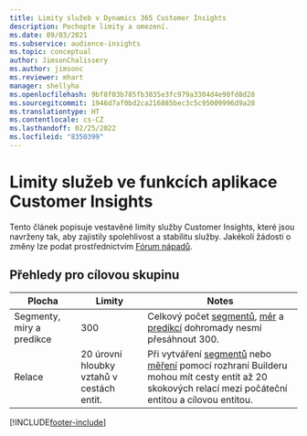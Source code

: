 ```yaml
---
title: Limity služeb v Dynamics 365 Customer Insights
description: Pochopte limity a omezení.
ms.date: 09/03/2021
ms.subservice: audience-insights
ms.topic: conceptual
author: JimsonChalissery
ms.author: jimsonc
ms.reviewer: mhart
manager: shellyha
ms.openlocfilehash: 9bf8f03b785fb3035e3fc979a3304d4e98fd8d28
ms.sourcegitcommit: 1946d7af0bd2ca216885bec3c5c95009996d9a28
ms.translationtype: HT
ms.contentlocale: cs-CZ
ms.lasthandoff: 02/25/2022
ms.locfileid: "8350399"
---
```

# <a name="service-limits-in-customer-insights-capabilities"></a>Limity služeb ve funkcích aplikace Customer Insights

Tento článek popisuje vestavěné limity služby Customer Insights, které jsou navrženy tak, aby zajistily spolehlivost a stabilitu služby. Jakékoli žádosti o změny lze podat prostřednictvím [Fórum nápadů](https://go.microsoft.com/fwlink/?linkid=2074172). 

## <a name="audience-insights"></a>Přehledy pro cílovou skupinu

| Plocha  | Limity  | Notes |
|-------------|---------------------------------------------------------------------|---------------------------------------------------------------------|
| Segmenty, míry a predikce | 300  | Celkový počet [segmentů](audience-insights/segments.md), [měr](audience-insights/measures.md) a [predíkcí](audience-insights/predictions.md) dohromady nesmí přesáhnout 300.  |
| Relace | 20 úrovní hloubky vztahů v cestách entit. | Při vytváření [segmentů](audience-insights/segments.md) nebo [měření](audience-insights/measures.md) pomocí rozhraní Builderu mohou mít cesty entit až 20 skokových relací mezi počáteční entitou a cílovou entitou.  |

<!--
## Engagement insights

### Workspace and event quotas

Engagement insights is a highly scalable application that can support millions of events per second. During public preview, events have a volume threshold. There's also a limit to the number of workspaces in an organization.

### Engagement insights limits

- Maximum event volume per workspace  = 100 events per second

- Maximum number of workspaces per organization = 100

When events exceed the threshold, it can lead to loss of data in reports based on those events. You can [contact support](https://go.microsoft.com/fwlink/?linkid=2145734) to request a volume increase before you exceed limits. We'll work with you to determine your need for a volume increase and support your request.
-->

[!INCLUDE[footer-include](includes/footer-banner.md)]
